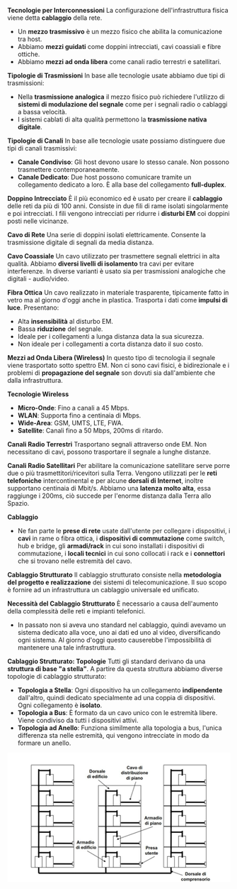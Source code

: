 **Tecnologie per Interconnessioni**
La configurazione dell'infrastruttura fisica viene detta **cablaggio** della rete. 
- Un **mezzo trasmissivo** è un mezzo fisico che abilita la comunicazione tra host.
- Abbiamo **mezzi guidati** come doppini intrecciati, cavi coassiali e fibre ottiche.
- Abbiamo **mezzi ad onda libera** come canali radio terrestri e satellitari.

**Tipologie di Trasmissioni**
In base alle tecnologie usate abbiamo due tipi di trasmissioni:
- Nella **trasmissione analogica** il mezzo fisico può richiedere l'utilizzo di **sistemi di modulazione del segnale** come per i segnali radio o cablaggi a bassa velocità.
- I sistemi cablati di alta qualità permettono la **trasmissione nativa digitale**.

**Tipologie di Canali**
In base alle tecnologie usate possiamo distinguere due tipi di canali trasmissivi:
- **Canale Condiviso**: Gli host devono usare lo stesso canale. Non possono trasmettere contemporaneamente.
- **Canale Dedicato**: Due host possono comunicare tramite un collegamento dedicato a loro. È alla base del collegamento **full-duplex**. 

**Doppino Intrecciato**
È il più economico ed è usato per creare il **cablaggio** delle reti da più di 100 anni. Consiste in due fili di rame isolati singolarmente e poi intrecciati. I fili vengono intrecciati per ridurre i **disturbi EM** coi doppini posti nelle vicinanze.

**Cavo di Rete**
Una serie di doppini isolati elettricamente. Consente la trasmissione digitale di segnali da media distanza.

**Cavo Coassiale**
Un cavo utilizzato per trasmettere segnali elettrici in alta qualità. Abbiamo **diversi livelli di isolamento** tra cavi per evitare interferenze. In diverse varianti è usato sia per trasmissioni analogiche che digitali - audio/video.

**Fibra Ottica**
Un cavo realizzato in materiale trasparente, tipicamente fatto in vetro ma al giorno d'oggi anche in plastica. Trasporta i dati come **impulsi di luce**. Presentano:
- Alta **insensibilità** al disturbo EM.
- Bassa **riduzione** del segnale.
- Ideale per i collegamenti a lunga distanza data la sua sicurezza.
- Non ideale per i collegamenti a corta distanza dato il suo costo.

**Mezzi ad Onda Libera (Wireless)**
In questo tipo di tecnologia il segnale viene trasportato sotto spettro EM. Non ci sono cavi fisici, è bidirezionale e i problemi di **propagazione del segnale** son dovuti sia dall'ambiente che dalla infrastruttura.

**Tecnologie Wireless**
- **Micro-Onde**: Fino a canali a 45 Mbps.
- **WLAN**: Supporta fino a centinaia di Mbps.
- **Wide-Area**: GSM, UMTS, LTE, FWA.
- **Satellite**: Canali fino a 50 Mbps, 200ms di ritardo.

**Canali Radio Terrestri**
Trasportano segnali attraverso onde EM. Non necessitano di cavi, possono trasportare il segnale a lunghe distanze. 

**Canali Radio Satellitari**
Per abilitare la comunicazione satellitare serve porre due o più trasmettitori/ricevitori sulla Terra. Vengono utilizzati per le **reti telefoniche** intercontinental e per alcune **dorsali di Internet**, inoltre supportano centinaia di Mbit/s. Abbiamo una **latenza molto alta**, essa raggiunge i 200ms, ciò succede per l'enorme distanza dalla Terra allo Spazio.

**Cablaggio**
- Ne fan parte le **prese di rete** usate dall'utente per collegare i dispositivi, i **cavi** in rame o fibra ottica, i **dispositivi di commutazione** come switch, hub e bridge, gli **armadi/rack** in cui sono installati i dispositivi di commutazione, i **locali tecnici** in cui sono collocati i rack e i **connettori** che si trovano nelle estremità del cavo.

**Cablaggio Strutturato**
Il cablaggio strutturato consiste nella **metodologia del progetto e realizzazione** dei sistemi di telecomunicazione. Il suo scopo è fornire ad un infrastruttura un cablaggio universale ed unificato.

**Necessità del Cablaggio Strutturato**
È necessario a causa dell'aumento della complessità delle reti e impianti telefonici.
- In passato non si aveva uno standard nel cablaggio, quindi avevamo un sistema dedicato alla voce, uno ai dati ed uno al video, diversificando ogni sistema. Al giorno d'oggi questo causerebbe l'impossibilità di mantenere una tale infrastruttura.

**Cablaggio Strutturato: Topologie**
Tutti gli standard derivano da una **struttura di base "a stella"**. A partire da questa struttura abbiamo diverse topologie di cablaggio strutturato:
- **Topologia a Stella**: Ogni dispositivo ha un collegamento **indipendente** dall'altro, quindi dedicato specialmente ad una coppia di dispositivi. Ogni collegamento è **isolato**.
- **Topologia a Bus**: È formato da un cavo unico con le estremità libere. Viene condiviso da tutti i dispositivi attivi.
- **Topologia ad Anello**: Funziona similmente alla topologia a bus, l'unica differenza sta nelle estremità, qui vengono intrecciate in modo da formare un anello.

![](../../Images/Cablaggio-Strutturato.jpg)